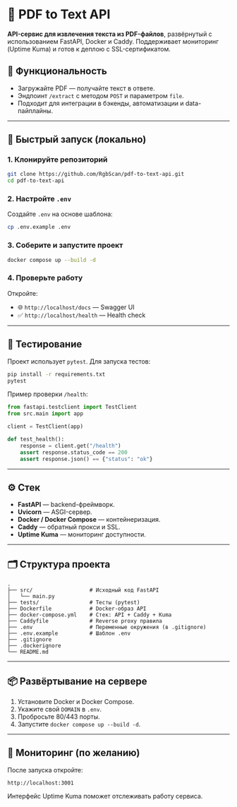 # 🧾 PDF to Text API

**API-сервис для извлечения текста из PDF-файлов**, развёрнутый с использованием FastAPI, Docker и Caddy. Поддерживает мониторинг (Uptime Kuma) и готов к деплою с SSL-сертификатом.

## 🚀 Функциональность

- Загружайте PDF — получайте текст в ответе.
- Эндпоинт `/extract` с методом `POST` и параметром `file`.
- Подходит для интеграции в бэкенды, автоматизации и data-пайплайны.

---

## 🔧 Быстрый запуск (локально)

### 1. Клонируйте репозиторий

```bash
git clone https://github.com/RgbScan/pdf-to-text-api.git
cd pdf-to-text-api
```

### 2. Настройте `.env`

Создайте `.env` на основе шаблона:

```bash
cp .env.example .env
```

### 3. Соберите и запустите проект

```bash
docker compose up --build -d
```

### 4. Проверьте работу

Откройте:
- 🌐 `http://localhost/docs` — Swagger UI
- ✅ `http://localhost/health` — Health check

---

## 🧪 Тестирование

Проект использует `pytest`. Для запуска тестов:

```bash
pip install -r requirements.txt
pytest
```

Пример проверки `/health`:

```python
from fastapi.testclient import TestClient
from src.main import app

client = TestClient(app)

def test_health():
    response = client.get("/health")
    assert response.status_code == 200
    assert response.json() == {"status": "ok"}
```

---

## ⚙️ Стек

- **FastAPI** — backend-фреймворк.
- **Uvicorn** — ASGI-сервер.
- **Docker / Docker Compose** — контейнеризация.
- **Caddy** — обратный прокси и SSL.
- **Uptime Kuma** — мониторинг доступности.

---

## 🗂️ Структура проекта

```
.
├── src/                  # Исходный код FastAPI
│   └── main.py
├── tests/                # Тесты (pytest)
├── Dockerfile            # Docker-образ API
├── docker-compose.yml    # Стек: API + Caddy + Kuma
├── Caddyfile             # Reverse proxy правила
├── .env                  # Переменные окружения (в .gitignore)
├── .env.example          # Шаблон .env
├── .gitignore
├── .dockerignore
└── README.md
```

---

## 📦 Развёртывание на сервере

1. Установите Docker и Docker Compose.
2. Укажите свой `DOMAIN` в `.env`.
3. Пробросьте 80/443 порты.
4. Запустите `docker compose up --build -d`.

---

## 📡 Мониторинг (по желанию)

После запуска откройте:
```
http://localhost:3001
```
Интерфейс Uptime Kuma поможет отслеживать работу сервиса.
